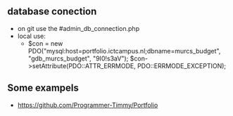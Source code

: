 ## database conection

- on git use the #admin_db_connection.php
- local use:
    - $con = new PDO("mysql:host=portfolio.ictcampus.nl;dbname=murcs_budget", "gdb_murcs_budget", "9I0!s3aV");
      $con->setAttribute(PDO::ATTR_ERRMODE, PDO::ERRMODE_EXCEPTION);

## Some exampels

- https://github.com/Programmer-Timmy/Portfolio
